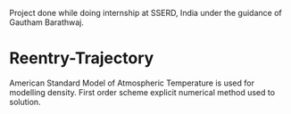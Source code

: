  Project done while doing internship at SSERD, India under the guidance of Gautham Barathwaj.
# Reentry-Trajectory
American Standard Model of Atmospheric Temperature is used for modelling density.
First order scheme explicit numerical method used to solution.
